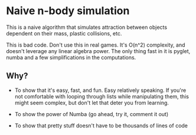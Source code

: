 # Naive n-body simulation

This is a naive algorithm that simulates attraction between objects dependent on their mass, plastic collisions, etc.

This is bad code. Don't use this in real games. It's O(n^2) complexity, and doesn't leverage any linear algebra power. The only thing fast in it is pyglet, numba and a few simplifications in the computations.

## Why?

* To show that it's easy, fast, and fun. Easy relatively speaking. If you're not comfortable with looping through lists while manipulating them, this might seem complex, but don't let that deter you from learning.

* To show the power of Numba (go ahead, try it, comment it out)

* To show that pretty stuff doesn't have to be thousands of lines of code
